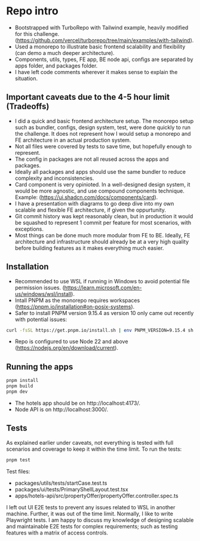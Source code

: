 # Repo intro

- Bootstrapped with TurboRepo with Tailwind example, heavily modified for this challenge. (https://github.com/vercel/turborepo/tree/main/examples/with-tailwind).
- Used a monorepo to illustrate basic frontend scalability and flexibility (can demo a much deeper architecture).
- Components, utils, types, FE app, BE node api, configs are separated by apps folder, and packages folder.
- I have left code comments wherever it makes sense to explain the situation.

## Important caveats due to the 4-5 hour limit (Tradeoffs)

- I did a quick and basic frontend architecture setup. The monorepo setup such as bundler, configs, design system, test, were done quickly to run the challenge. It does not represent how I would setup a monorepo and FE architecture in an actual production system.
- Not all files were covered by tests to save time, but hopefully enough to represent.
- The config in packages are not all reused across the apps and packages.
- Ideally all packages and apps should use the same bundler to reduce complexity and inconsistencies.
- Card component is very opinioted. In a well-designed design system, it would be more agnostic, and use compound components technique. Example: (https://ui.shadcn.com/docs/components/card).
- I have a presentation with diagrams to go deep dive into my own scalable and flexible FE architecture, if given the oppurtunity.
- Git commit history was kept reasonably clean, but in production it would be squashed to represent 1 commit per feature for most scenarios, with exceptions.
- Most things can be done much more modular from FE to BE. Ideally, FE architecture and infrastructure should already be at a very high quality before building features as it makes everything much easier.

## Installation

- Recommended to use WSL if running in Windows to avoid potential file permission issues. (https://learn.microsoft.com/en-us/windows/wsl/install).
- Intall PNPM as the monorepo requires workspaces (https://pnpm.io/installation#on-posix-systems).
- Safer to install PNPM version 9.15.4 as version 10 only came out recently with potential issues:
```sh
curl -fsSL https://get.pnpm.io/install.sh | env PNPM_VERSION=9.15.4 sh -
```
- Repo is configured to use Node 22 and above (https://nodejs.org/en/download/current).

## Running the apps

```sh
pnpm install
pnpm build
pnpm dev
```
- The hotels app should be on http://localhost:4173/.
- Node API is on http://localhost:3000/.

## Tests

As explained earlier under caveats, not everything is tested with full scenarios and coverage to keep it within the time limit. To run the tests:

```sh
pnpm test
```

Test files:

- packages/utils/tests/startCase.test.ts
- packages/ui/tests/PrimaryShellLayout.test.tsx
- apps/hotels-api/src/propertyOffer/propertyOffer.controller.spec.ts

I left out UI E2E tests to prevent any issues related to WSL in another machine. Further, it was out of the time limit. Normally, I like to write Playwright tests. I am happy to discuss my knowledge of designing scalable and maintainable E2E tests for complex requirements; such as testing features with a matrix of access controls.
